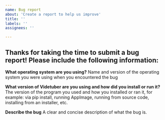 ```yaml
---
name: Bug report
about: 'Create a report to help us improve'
title: ''
labels: ''
assignees: ''

---
```


## Thanks for taking the time to submit a bug report! Please include the following information:

**What operating system are you using?**
Name and version of the operating system you were using when you encountered the bug

**What version of Videtuber are you using and how did you install or run it?**
The version of the program you used and how you installed or ran it, for example: via pip install, running AppImage, running from source code, installing from an installer, etc.

**Describe the bug**
A clear and concise description of what the bug is.
